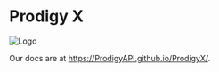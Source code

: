 # Prodigy X

![Logo](https://media.discordapp.net/attachments/980982335593930824/983168328300396594/download_54.png)

Our docs are at https://ProdigyAPI.github.io/ProdigyX/.
